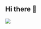 ## Hi there 👋

<!--
**ATLIOD/ATLIOD** is a ✨ _special_ ✨ repository because its `README.md` (this file) appears on your GitHub profile.

Here are some ideas to get you started:

- 🔭 I’m currently working on ...
- 🌱 I’m currently learning ...
- ⚡ Fun fact: ...
-->
<img src="https://github-readme-stats.vercel.app/api/top-langs/?username=ATLIOD"/>
